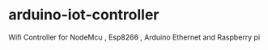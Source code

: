 # arduino-iot-controller
Wifi Controller for  NodeMcu , Esp8266 , Arduino Ethernet and Raspberry pi 
